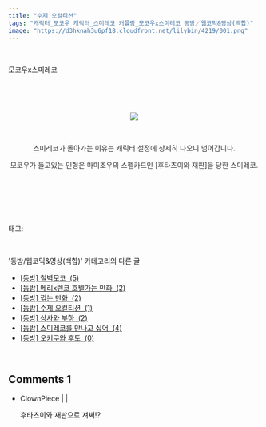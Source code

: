 ```yaml
---
title: "수제 오컬티션"
tags: "캐릭터_모코우 캐릭터_스미레코 커플링_모코우x스미레코 동방／웹코믹&영상(백합)"
image: "https://d3hknah3u6pf18.cloudfront.net/lilybin/4219/001.png"
---
```

<div class="article">
<div class="area_view">
<div class="tt_article_useless_p_margin"><p><br/></p><p>모코우x스미레코</p><p><br/></p><p><br/></p><p style="text-align: center; clear: none; float: none;"><span class="imageblock" style="display: inline-block; width: 100%; height: auto; max-width: 100%;"><img src="{{ site.imgserver4 }}/lilybin/4219/001.png"/></span></p><p style="text-align: center; clear: none; float: none;"><br/></p><p style="text-align: center; clear: none; float: none;"><span style="color: rgb(51, 51, 51);">스미레코가 돌아가는 이유는 캐릭터 설정에 상세히 나오니 넘어갑니다.</span><br/></p><p style="text-align: center; clear: none; float: none;"><span style="color: rgb(51, 51, 51);">모코우가 들고있는 인형은 마미조우의 스펠카드인 [후타츠이와 재판]을 당한 스미레코.</span></p><p><br/></p><p><br/></p>
</div>
</div></div><br/>
<div class="tagTrail">
<p>태그: </p>
<ul>
</ul>
</div><br/>
<div class="another">
<p>'동방/웹코믹&amp;영상(백합)' 카테고리의 다른 글</p>
<ul>
<li><a href="/lilybin_4378">
[동방] 철벽모코  (5)
</a></li>
<li><a href="/lilybin_4377">
[동방] 메리x렌코 호텔가는 만화  (2)
</a></li>
<li><a href="/lilybin_4333">
[동방] 꺾는 만화  (2)
</a></li>
<li><a href="/lilybin_4219">
[동방] 수제 오컬티션  (1)
</a></li>
<li><a href="/lilybin_4171">
[동방] 상사와 부하  (2)
</a></li>
<li><a href="/lilybin_4170">
[동방] 스미레코를 만나고 싶어  (4)
</a></li>
<li><a href="/lilybin_4115">
[동방] 오키쿠와 후토  (0)
</a></li>
</ul>
</div><br/>
<div class="comment">
<h2 class="bold">Comments <span id="commentCount4219">1</span></h2>
<div style="clear:both;">
<div id="entry4219Comment" style="display:block">
<ul class="list_reply">
<li class="rp_general" id="comment13172979">
<div class="post-comment">
<div>
<span>
<i class="fa fa-user"></i>ClownPiece |
                                |
                               
</span>
<p>후타츠이와 재판으로 져써!?</p>

</div>
</div>
</li>
</ul>
</div>
</div>
</div><br/>
<br/>
<p id="refer"></p>
<br/>

